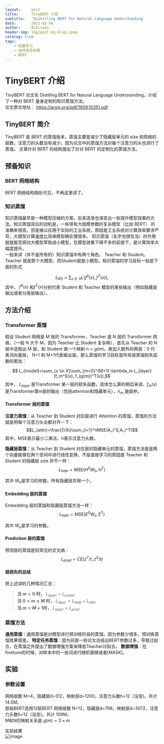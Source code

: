 ```yaml
---
layout:     post
title:      TinyBERT 介绍
subtitle:   'Distilling BERT for Natural Language Understanding'
date:       2021-03-04
author:     BitLines
header-img: img/post-bg-blog.jpeg
catalog: true
tags:
    - 机器学习
    - 自然语言处理
    - BERT
---
```


# TinyBERT 介绍
TinyBERT 论文名 Distilling BERT for Natural Language Understanding，介绍了一种对 BERT 量身定制的知识蒸馏方法。  
论文原文地址： https://arxiv.org/pdf/1909.10351.pdf

## TinyBERT 简介

TinyBERT 是 BERT 的蒸馏版本，蒸馏主要是减少了隐藏层单元的 size 和网络的层数，注意力的头数没有减少，因为论文中的蒸馏方法对每个注意力的头也进行了蒸馏。 文章针对 BERT 的结构提出了针对 BERT 的定制化的蒸馏方法。

## 预备知识

### BERT 网络结构

BERT 网络结构随处可见，不再这里讲了。

### 知识蒸馏

知识蒸馏最早是一种模型压缩的方案，后来逐渐也演变出一些提升模型效果的方法。知识蒸馏背后的动机是，一些带有大规模参数的复杂模型（比如 BERT） 的准确率很高，但是难以应用于实际的工业系统，原因是工业系统对计算效率要求严苛，大模型计算速度比简单模型确实慢很多。 知识蒸馏（名字也很恰当）的作用就是能否把对大模型萃取成小模型，在模型效果下降不多的前提下，是计算效率大幅度提升。  
一般来讲（并不是所有的）知识蒸馏中有两个角色， Teacher 和 Student。Teacher 就是那个大模型，而Student就是小模型。知识蒸馏的学习目标一般是下面的形式

$$  L_{KD}=\sum_{x \in X}L(f^S(x), f^T(x)),$$
其中， $f^S(x)$ 和$f^T(x)$分别代表 Student 和 Teacher 模型的某些输出（例如隐藏层输出或者分类层输出）。


## 方法介绍

### Transformer 蒸馏
假设 Student 网络是 M 层的 Transformer，Teacher 是 N 层的 Transformer 网络，（一般 N 大于 M，因为 Teacher 比 Student 复杂嘛），首先从 Teacher 的 N 层中选取出 M 层，和 Student 做一个映射 $n=g(m)$。再加入额外的两层：0 代表词向量层， N+1 和 M+1代表输出层。那么蒸馏的学习目标是所有层蒸馏损失函数的累加：

$$ L_{model}=\sum_{x \in X}\sum_{m=0}^{M+1} \lambda_m L_{layer}(f_m^S(x), f_{g(m)}^T(x)),$$
其中， $L_{layer}$ 是Transformer 某一层的损失函数，具体怎么算的稍后来讲，$f_m(x)$是Transformer第m层的输出（包括attention和隐藏单元），$\lambda_m$ 是超参。

#### Transformer 层的蒸馏

**注意力蒸馏**：从 Teacher 到 Student 对应层进行 Attention 的蒸馏，蒸馏的方法就是把每个注意力头全都对齐一下：
$$L_{attn}=\frac{1}{h}\sum_{i=1}^hMSE(A_i^S,A_i^T)$$
其中，MSE表示最小二乘法，h表示注意力头数。

**隐藏层蒸馏**：从 Teacher 到 Student 对应层的隐藏单元的蒸馏，蒸馏方法是是两个向量能够在两个空间中进行线性变换，不是直接学习的原因是 Teacher 和 Student 的隐藏层 size 并不一样：
$$L_{hidn}=MSE(H^SW_h, H^T)$$

其中 $W_h$是学习的参数，所有隐藏层共用一个。

#### Embedding 层的蒸馏
Embedding 层的蒸馏和隐藏层蒸馏方法一样：
$$L_{hidn}=MSE(E^SW_e, E^T)$$

其中 $W_e$是学习的参数。

#### Prediction 层的蒸馏

预测层的蒸馏是较常见的交叉熵：
$$L_{pred}=CE(z^T/t,z^S/t)$$

#### 层损失的总结
把上述讲的几种情况汇总：  
> **当 $m=0$ 时，** $L_{layer}=L_{embd}$  
> **当 $0\lt m \le M$ 时，** $L_{layer}=L_{hidn}+L_{attn}$  
> **当 $m=M+1$时，** $L_{layer}=L_{pred}$ 


### 蒸馏方法

**通用蒸馏**：通用蒸馏是对模型进行预训练阶段的蒸馏。因为参数少很多，预训练蒸馏效果很差。
**特定任务蒸馏**：因为前面一些论文总结出BERT参数过多，导致过拟合，在蒸馏之外提出了数据增强方案来降低Teacher过拟合。
**数据增强**：在finetune的时候，对样本中的一些词进行随机替换或者[MASK]，

## 实验

### 参数设置

网络层数 M=4，隐藏层d=312，映射层d=1200，注意力头数h=12（没变)。共计 14.5M。  
原始BERT选用12层BERT 网络层数 N=12，隐藏层d=768，映射层d=3072，注意力头数h=12（没变)。共计 109M。  
M和N的映射关系是 $g(m) = 3 \times m$

实验结果  
![image](https://user-images.githubusercontent.com/80689631/112147886-2c950700-8c18-11eb-83f3-84666ebf21f8.png)
